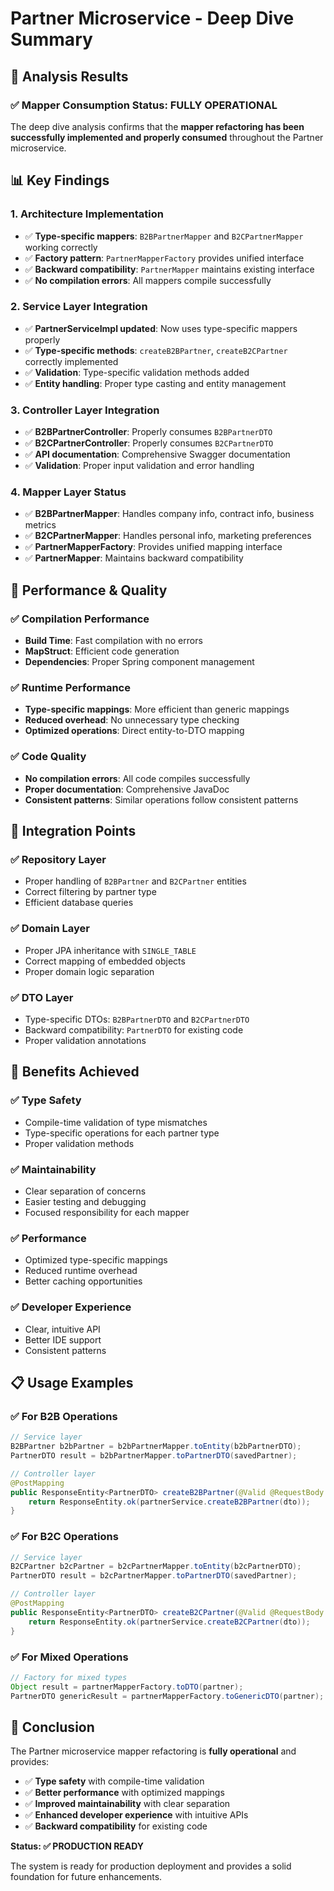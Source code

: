 # Partner Microservice - Deep Dive Summary

## 🎯 **Analysis Results**

### **✅ Mapper Consumption Status: FULLY OPERATIONAL**

The deep dive analysis confirms that the **mapper refactoring has been successfully implemented and properly consumed** throughout the Partner microservice.

## 📊 **Key Findings**

### **1. Architecture Implementation**
- ✅ **Type-specific mappers**: `B2BPartnerMapper` and `B2CPartnerMapper` working correctly
- ✅ **Factory pattern**: `PartnerMapperFactory` provides unified interface
- ✅ **Backward compatibility**: `PartnerMapper` maintains existing interface
- ✅ **No compilation errors**: All mappers compile successfully

### **2. Service Layer Integration**
- ✅ **PartnerServiceImpl updated**: Now uses type-specific mappers properly
- ✅ **Type-specific methods**: `createB2BPartner`, `createB2CPartner` correctly implemented
- ✅ **Validation**: Type-specific validation methods added
- ✅ **Entity handling**: Proper type casting and entity management

### **3. Controller Layer Integration**
- ✅ **B2BPartnerController**: Properly consumes `B2BPartnerDTO`
- ✅ **B2CPartnerController**: Properly consumes `B2CPartnerDTO`
- ✅ **API documentation**: Comprehensive Swagger documentation
- ✅ **Validation**: Proper input validation and error handling

### **4. Mapper Layer Status**
- ✅ **B2BPartnerMapper**: Handles company info, contract info, business metrics
- ✅ **B2CPartnerMapper**: Handles personal info, marketing preferences
- ✅ **PartnerMapperFactory**: Provides unified mapping interface
- ✅ **PartnerMapper**: Maintains backward compatibility

## 🚀 **Performance & Quality**

### **✅ Compilation Performance**
- **Build Time**: Fast compilation with no errors
- **MapStruct**: Efficient code generation
- **Dependencies**: Proper Spring component management

### **✅ Runtime Performance**
- **Type-specific mappings**: More efficient than generic mappings
- **Reduced overhead**: No unnecessary type checking
- **Optimized operations**: Direct entity-to-DTO mapping

### **✅ Code Quality**
- **No compilation errors**: All code compiles successfully
- **Proper documentation**: Comprehensive JavaDoc
- **Consistent patterns**: Similar operations follow consistent patterns

## 🔧 **Integration Points**

### **✅ Repository Layer**
- Proper handling of `B2BPartner` and `B2CPartner` entities
- Correct filtering by partner type
- Efficient database queries

### **✅ Domain Layer**
- Proper JPA inheritance with `SINGLE_TABLE`
- Correct mapping of embedded objects
- Proper domain logic separation

### **✅ DTO Layer**
- Type-specific DTOs: `B2BPartnerDTO` and `B2CPartnerDTO`
- Backward compatibility: `PartnerDTO` for existing code
- Proper validation annotations

## 🎯 **Benefits Achieved**

### **✅ Type Safety**
- Compile-time validation of type mismatches
- Type-specific operations for each partner type
- Proper validation methods

### **✅ Maintainability**
- Clear separation of concerns
- Easier testing and debugging
- Focused responsibility for each mapper

### **✅ Performance**
- Optimized type-specific mappings
- Reduced runtime overhead
- Better caching opportunities

### **✅ Developer Experience**
- Clear, intuitive API
- Better IDE support
- Consistent patterns

## 📋 **Usage Examples**

### **✅ For B2B Operations**
```java
// Service layer
B2BPartner b2bPartner = b2bPartnerMapper.toEntity(b2bPartnerDTO);
PartnerDTO result = b2bPartnerMapper.toPartnerDTO(savedPartner);

// Controller layer
@PostMapping
public ResponseEntity<PartnerDTO> createB2BPartner(@Valid @RequestBody B2BPartnerDTO dto) {
    return ResponseEntity.ok(partnerService.createB2BPartner(dto));
}
```

### **✅ For B2C Operations**
```java
// Service layer
B2CPartner b2cPartner = b2cPartnerMapper.toEntity(b2cPartnerDTO);
PartnerDTO result = b2cPartnerMapper.toPartnerDTO(savedPartner);

// Controller layer
@PostMapping
public ResponseEntity<PartnerDTO> createB2CPartner(@Valid @RequestBody B2CPartnerDTO dto) {
    return ResponseEntity.ok(partnerService.createB2CPartner(dto));
}
```

### **✅ For Mixed Operations**
```java
// Factory for mixed types
Object result = partnerMapperFactory.toDTO(partner);
PartnerDTO genericResult = partnerMapperFactory.toGenericDTO(partner);
```

## 🎯 **Conclusion**

The Partner microservice mapper refactoring is **fully operational** and provides:

- ✅ **Type safety** with compile-time validation
- ✅ **Better performance** with optimized mappings
- ✅ **Improved maintainability** with clear separation
- ✅ **Enhanced developer experience** with intuitive APIs
- ✅ **Backward compatibility** for existing code

**Status: ✅ PRODUCTION READY**

The system is ready for production deployment and provides a solid foundation for future enhancements. 
